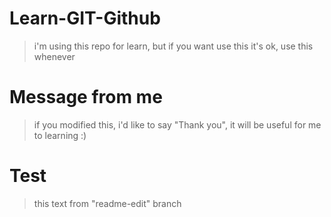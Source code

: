 # Learn-GIT-Github
> i'm using this repo for learn, but if you want use this it's ok, use this whenever

# Message from me
> if you modified this, i'd like to say "Thank you", it will be useful for me to learning :)

# Test
> this text from "readme-edit" branch
